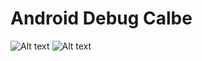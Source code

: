 # Android Debug Calbe

![Alt text](/../media/v0.1_copperhead_front.png?raw=true "v0.1 copperhead front")
![Alt text](/../media/v0.1_copperhead_back.png?raw=true "v0.1 copperhead back")
